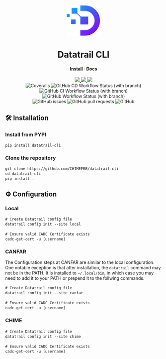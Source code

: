 <div align="center">
    <img src="https://github.com/CHIMEFRB/datatrail-cli/blob/main/docs/images/Datatrail-logo.png" width="110", height="100">
</div>

<h1 align="center">Datatrail CLI</h1>

<h4 align="center">
  <a href="https://">Install</a>
  ·
  <a href="https://chimefrb.github.io/datatrail-cli/">Docs</a>
</h4>

<p align="center">
    <a href="https://github.com/CHIMEFRB/datatrail-cli/pulse">
      <img src="https://img.shields.io/github/last-commit/CHIMEFRB/datatrail-cli?style=for-the-badge&logo=github&color=7dc4e4&logoColor=D9E0EE&labelColor=302D41"/>
    </a>
    <a href="https://github.com/CHIMEFRB/datatrail-cli/releases/latest">
      <img src="https://img.shields.io/github/v/release/CHIMEFRB/datatrail-cli?style=for-the-badge&logo=gitbook&color=8bd5ca&logoColor=D9E0EE&labelColor=302D41"/>
    </a>
    <a href="https://github.com/CHIMEFRB/datatrail-cli/stargazers">
      <img src="https://img.shields.io/github/stars/CHIMEFRB/datatrail-cli?style=for-the-badge&logo=apachespark&color=eed49f&logoColor=D9E0EE&labelColor=302D41"/>
    </a>
    <br>
    <img alt="Coveralls" src="https://img.shields.io/coverallsCoverage/github/CHIMEFRB/datatrail-cli?logoColor=D9E0EE&style=for-the-badge&logoColor=D9E0EE&labelColor=302D41&logo=coveralls">
    <img alt="GitHub CD Workflow Status (with branch)" src="https://img.shields.io/github/actions/workflow/status/CHIMEFRB/datatrail-cli/continuous-deployment.yml?branch=main&label=Deployment&style=for-the-badge&logo=githubactions&logoColor=D9E0EE&labelColor=302D41">
    <img alt="GitHub CI Workflow Status (with branch)" src="https://img.shields.io/github/actions/workflow/status/CHIMEFRB/datatrail-cli/continuous-integration.yml?branch=main&label=Integration&style=for-the-badge&logo=githubactions&logoColor=D9E0EE&labelColor=302D41">
    <img alt="GitHub Workflow Status (with branch)" src="https://img.shields.io/github/actions/workflow/status/CHIMEFRB/datatrail-cli/docs.yml?branch=main&label=Docs&style=for-the-badge&logo=readthedocs&logoColor=D9E0EE&labelColor=302D41">
    <br>
    <img alt="GitHub issues" src="https://img.shields.io/github/issues/CHIMEFRB/datatrail-cli?style=for-the-badge&logoColor=D9E0EE&labelColor=302D41">
    <img alt="GitHub pull requests" src="https://img.shields.io/github/issues-pr-raw/CHIMEFRB/datatrail-cli?style=for-the-badge&logoColor=D9E0EE&labelColor=302D41">
    <img alt="GitHub" src="https://img.shields.io/github/license/CHIMEFRB/datatrail-cli?style=for-the-badge">
</p>

## 🛠️ Installation

### Install from PYPI

```shell
pip install datatrail-cli
```

### Clone the repository

```shell
git clone https://github.com/CHIMEFRB/datatrail-cli
cd datatrail-cli
pip install .
```

## ⚙️  Configuration

### Local

```shell
# Create Datatrail config file
datatrail config init --site local

# Ensure valid CADC Certificate exists
cadc-get-cert -u [username]
```

### CANFAR

The Configuration steps at CANFAR are similar to the local configuration.
One notable exception is that after installation, the `datatrail` command
may not be in the PATH. It is installed to `~/.local/bin`, in which case
you may need to add it to your PATH or prepend it to the follwing commands.

```shell
# Create Datatrail config file
datatrail config init --site canfar

# Ensure valid CADC Certificate exists
cadc-get-cert -u [username]
```

### CHIME

```shell
# Create Datatrail config file
datatrail config init --site chime

# Ensure valid CADC Certificate exists
cadc-get-cert -u [username]
```
